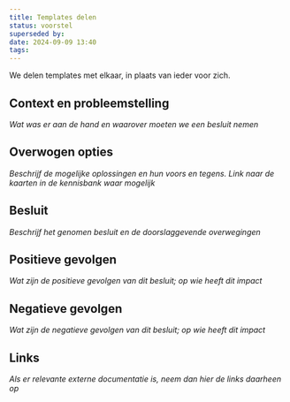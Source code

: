 ```yaml
---
title: Templates delen
status: voorstel
superseded by: 
date: 2024-09-09 13:40
tags:
---
```

We delen templates met elkaar, in plaats van ieder voor zich.
## Context en probleemstelling
*Wat was er aan de hand en waarover moeten we een besluit nemen*
## Overwogen opties
*Beschrijf de mogelijke oplossingen en hun voors en tegens. Link naar de kaarten in de kennisbank waar mogelijk*
## Besluit
*Beschrijf het genomen besluit en de doorslaggevende overwegingen*
## Positieve gevolgen
*Wat zijn de positieve gevolgen van dit besluit; op wie heeft dit impact*
## Negatieve gevolgen
*Wat zijn de negatieve gevolgen van dit besluit; op wie heeft dit impact*
## Links
*Als er relevante externe documentatie is, neem dan hier de links daarheen op*